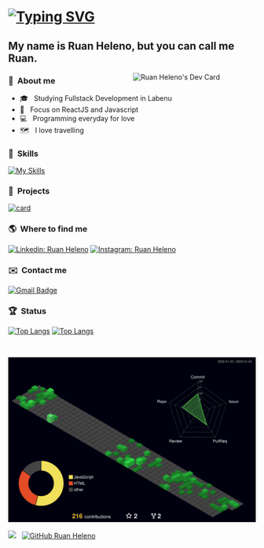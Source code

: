 
# [![Typing SVG](https://readme-typing-svg.herokuapp.com/?color=fff&size=30&duration=4000&center=true&vCenter=true&width=1000&lines=Welcome!+:%29)](https://git.io/typing-svg)

## My name is Ruan Heleno, but you can call me Ruan.

<img align="right" src="https://api.daily.dev/devcards/6aeeca3c8b334bc49aeecd9b7757be47.png?r=vul" width="250" alt="Ruan Heleno's Dev Card"/>

### :man: &nbsp;About me

- 🎓 &nbsp; Studying Fullstack Development in Labenu <br>
- :dart: &nbsp; Focus on ReactJS and Javascript <br>
- :computer: &nbsp; Programming everyday for love <br>
- :world_map: &nbsp; I love travelling <br>

### :rocket: &nbsp;**Skills**

[![My Skills](https://skillicons.dev/icons?i=html,css,bootstrap,sass,js,react,mysql,nodejs,ts,webpack,vscode,git,netlify&perline=6)](https://github.com/RuanHeleno)

### :file_folder: &nbsp;**Projects**

[![card](https://github-readme-stats.vercel.app/api/pin/?username=ruanheleno&repo=ruanheleno.github.io&theme=dracula)](https://github.com/RuanHeleno/RuanHeleno.github.io)

### :earth_americas: &nbsp;**Where to find me**

[![Linkedin: Ruan Heleno](https://skillicons.dev/icons?i=linkedin)](https://www.linkedin.com/in/ruanheleno/)
[![Instagram: Ruan Heleno](https://skillicons.dev/icons?i=instagram)](https://www.instagram.com/ruanhelenoof)

### ✉️ &nbsp;**Contact me**
[![Gmail Badge](https://img.shields.io/badge/Gmail-D14836?style=for-the-badge&logo=gmail&logoColor=white&link=mailto:ruanheleno.dev@gmail.com)](mailto:ruanheleno.dev@gmail.com)

### :trophy: &nbsp;Status
[![Top Langs](https://github-readme-stats-git-masterrstaa-rickstaa.vercel.app/api/top-langs/?username=ruanheleno&layout=compact&langs_count=6&theme=dracula)](https://github.com/RuanHeleno)
[![Top Langs](https://github-readme-stats.vercel.app/api?username=ruanheleno&show_icons=true&count_private=true&theme=dracula)](https://github.com/RuanHeleno)
 
 <br />

![](./profile-3d-contrib/profile-night-green.svg)

![](https://komarev.com/ghpvc/?username=RuanHeleno&color=006bed) &nbsp;
[![GitHub Ruan Heleno]( https://img.shields.io/github/followers/RuanHeleno?label=follow&style=social)](https://github.com/RuanHeleno)

  
<!-- ![Snake animation](https://github.com/RuanHeleno/RuanHeleno/blob/output/github-contribution-grid-snake.svg) -->
